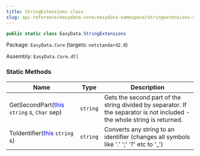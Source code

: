 ```yaml
---
title: StringExtensions class
slug: api-reference/easydata-core/easydata-namespace/stringextensions-class
---
```

```csharp
public static class EasyData.StringExtensions

```
Package: `EasyData.Core` (targets: `netstandard2.0`)

Assembly: `EasyData.Core.dll`

### Static Methods

| Name | Type | Description | 
| --- | --- | --- | 
| GetSecondPart(<span style='color: blue'>this</span> `string` s, `Char` sep) | `string` | Gets the second part of the string divided by separator. If the separator is not included - the whole string is returned. | 
| ToIdentifier(<span style='color: blue'>this</span> `string` s) | `string` | Converts any string to an identifier (changes all symbols like '.' ';' '?' etc to '_') |